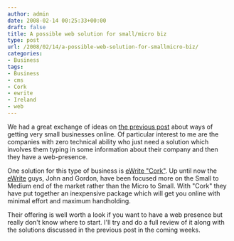```yaml
---
author: admin
date: 2008-02-14 00:25:33+00:00
draft: false
title: A possible web solution for small/micro biz
type: post
url: /2008/02/14/a-possible-web-solution-for-smallmicro-biz/
categories:
- Business
tags:
- Business
- cms
- Cork
- ewrite
- Ireland
- web
---
```


We had a great exchange of ideas on [the previous post](https://www.argolon.com/2008/02/08/irish-smallmicro-businesses-and-the-web/) about ways of getting very small businesses online. Of particular interest to me are the companies with zero technical ability who just need a solution which involves them typing in some information about their company and then they have a web-presence.

One solution for this type of business is [eWrite "Cork"](http://www.ewritecork.com/). Up until now the [eWrite](http://www.ewrite.ie/) guys, John and Gordon, have been focused more on the Small to Medium end of the market rather than the Micro to Small. With "Cork" they have put together an inexpensive package which will get you online with minimal effort and maximum handholding.

Their offering is well worth a look if you want to have a web presence but really don't know where to start. I'll try and do a full review of it along with the solutions discussed in the previous post in the coming weeks.
